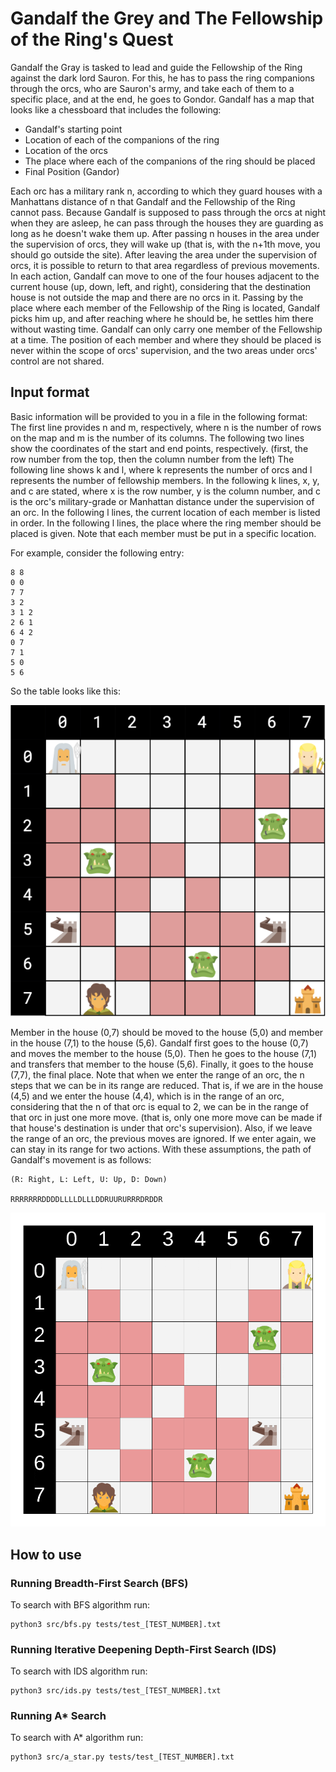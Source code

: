 # Gandalf the Grey and The Fellowship of the Ring's Quest

Gandalf the Gray is tasked to lead and guide the Fellowship of the Ring against the dark lord Sauron. For this, he has to pass the ring companions through the orcs, who are Sauron's army, and take each of them to a specific place, and at the end, he goes to Gondor. Gandalf has a map that looks like a chessboard that includes the following:

- Gandalf's starting point
- Location of each of the companions of the ring
- Location of the orcs
- The place where each of the companions of the ring should be placed
- Final Position (Gandor)

Each orc has a military rank n, according to which they guard houses with a Manhattans distance of n that Gandalf and the Fellowship of the Ring cannot pass. Because Gandalf is supposed to pass through the orcs at night when they are asleep, he can pass through the houses they are guarding as long as he doesn't wake them up. After passing n houses in the area under the supervision of orcs, they will wake up (that is, with the n+1th move, you should go outside the site). After leaving the area under the supervision of orcs, it is possible to return to that area regardless of previous movements. In each action, Gandalf can move to one of the four houses adjacent to the current house (up, down, left, and right), considering that the destination house is not outside the map and there are no orcs in it. Passing by the place where each member of the Fellowship of the Ring is located, Gandalf picks him up, and after reaching where he should be, he settles him there without wasting time. Gandalf can only carry one member of the Fellowship at a time. The position of each member and where they should be placed is never within the scope of orcs' supervision, and the two areas under orcs' control are not shared.

## Input format

Basic information will be provided to you in a file in the following format:
The first line provides n and m, respectively, where n is the number of rows on the map and m is the number of its columns.
The following two lines show the coordinates of the start and end points, respectively. (first, the row number from the top, then the column number from the left)
The following line shows k and l, where k represents the number of orcs and l represents the number of fellowship members.
In the following k lines, x, y, and c are stated, where x is the row number, y is the column number, and c is the orc's military-grade or Manhattan distance under the supervision of an orc.
In the following l lines, the current location of each member is listed in order.
In the following l lines, the place where the ring member should be placed is given. Note that each member must be put in a specific location.

For example, consider the following entry:

```
8 8
0 0
7 7
3 2
3 1 2
2 6 1
6 4 2
0 7
7 1
5 0
5 6
```

So the table looks like this:

![sample map](./img/map.png)

Member in the house (0,7) should be moved to the house (5,0) and member in the house (7,1) to the house (5,6). Gandalf first goes to the house (0,7) and moves the member to the house (5,0). Then he goes to the house (7,1) and transfers that member to the house (5,6). Finally, it goes to the house (7,7), the final place. Note that when we enter the range of an orc, the n steps that we can be in its range are reduced. That is, if we are in the house (4,5) and we enter the house (4,4), which is in the range of an orc, considering that the n of that orc is equal to 2, we can be in the range of that orc in just one more move. (that is, only one more move can be made if that house's destination is under that orc's supervision). Also, if we leave the range of an orc, the previous moves are ignored. If we enter again, we can stay in its range for two actions. With these assumptions, the path of Gandalf's movement is as follows:

```
(R: Right, L: Left, U: Up, D: Down)

RRRRRRRDDDDLLLLDLLLDDRUURURRRDRDDR
```

![gandalf quest example](./img/gandalf-quest-example.gif)

## How to use

### Running Breadth-First Search (BFS)

To search with BFS algorithm run:

```shell
python3 src/bfs.py tests/test_[TEST_NUMBER].txt
```

### Running Iterative Deepening Depth-First Search (IDS)

To search with IDS algorithm run:

```shell
python3 src/ids.py tests/test_[TEST_NUMBER].txt
```

### Running A* Search

To search with A* algorithm run:

```shell
python3 src/a_star.py tests/test_[TEST_NUMBER].txt
```
